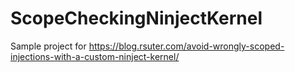 # ScopeCheckingNinjectKernel

Sample project for https://blog.rsuter.com/avoid-wrongly-scoped-injections-with-a-custom-ninject-kernel/
